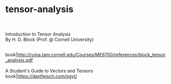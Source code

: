 # tensor-analysis<br><br>

Introduction to Tensor Analysis<br>By H. D. Block (Prof. @ Cornell University)

<br>book|http://ruina.tam.cornell.edu/Courses/ME6700/references/block_tensor_analysis.pdf<br><br>
A Student's Guide to Vectors and Tensors<br>book|https://danfleisch.com/sgvt/<br><br>
